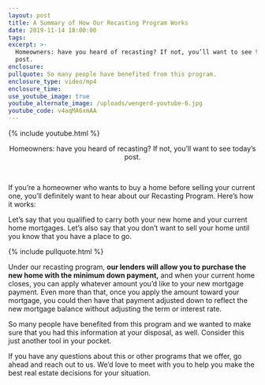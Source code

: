 ```yaml
---
layout: post
title: A Summary of How Our Recasting Program Works
date: 2019-11-14 18:00:00
tags:
excerpt: >-
  Homeowners: have you heard of recasting? If not, you’ll want to see today’s
  post.
enclosure:
pullquote: So many people have benefited from this program.
enclosure_type: video/mp4
enclosure_time:
use_youtube_image: true
youtube_alternate_image: /uploads/wengerd-youtube-6.jpg
youtube_code: v4aqMA6xmAA
---
```


{% include youtube.html %}

<center>Homeowners: have you heard of recasting? If not, you&rsquo;ll want to see today&rsquo;s post.</center>

&nbsp;

If you’re a homeowner who wants to buy a home before selling your current one, you’ll definitely want to hear about our Recasting Program. Here’s how it works:

Let’s say that you qualified to carry both your new home and your current home mortgages. Let’s also say that you don’t want to sell your home until you know that you have a place to go.

{% include pullquote.html %}

Under our recasting program, **our lenders will allow you to purchase the new home with the minimum down payment,** and when your current home closes, you can apply whatever amount you’d like to your new mortgage payment. Even more than that, once you apply the amount toward your mortgage, you could then have that payment adjusted down to reflect the new mortgage balance without adjusting the term or interest rate.

So many people have benefited from this program and we wanted to make sure that you had this information at your disposal, as well. Consider this just another tool in your pocket.

If you have any questions about this or other programs that we offer, go ahead and reach out to us. We’d love to meet with you to help you make the best real estate decisions for your situation.